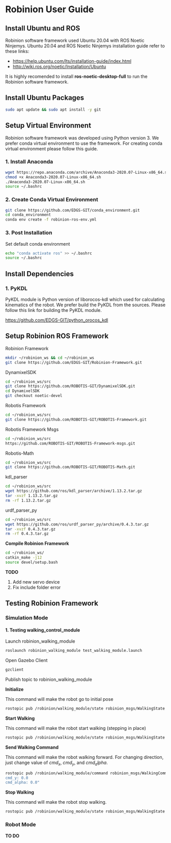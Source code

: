# Robinion User Guide

## Install Ubuntu and ROS

Robinion software framework used Ubuntu 20.04 with ROS Noetic Ninjemys. Ubuntu 20.04 and ROS Noetic Ninjemys installation guide refer to these links:

* https://help.ubuntu.com/lts/installation-guide/index.html
* http://wiki.ros.org/noetic/Installation/Ubuntu

It is highly recomended to install **ros-noetic-desktop-full** to run the Robinion software framework.


## Install Ubuntu Packages

```bash
sudo apt update && sudo apt install -y git
```

## Setup Virtual Environment

Robinion software framework was developed using Python version 3. We prefer conda virtual environment to use the framework. For creating conda virtual environment please follow this guide.


### 1. Install Anaconda

```bash
wget https://repo.anaconda.com/archive/Anaconda3-2020.07-Linux-x86_64.sh
chmod +x Anaconda3-2020.07-Linux-x86_64.sh
./Anaconda3-2020.07-Linux-x86_64.sh
source ~/.bashrc
```

### 2. Create Conda Virtual Environment

```bash
git clone https://github.com/EDGS-GIT/conda_environment.git
cd conda_environment
conda env create -f robinion-ros-env.yml
```

### 3. Post Installation

Set default conda environment

```bash
echo "conda activate ros" >> ~/.bashrc
source ~/.bashrc
```

## Install Dependencies

### 1. PyKDL

PyKDL module is Python version of liborocos-kdl which used for calculating kinematics of the robot. We prefer build the PyKDL from the sources. Please follow this link for building the PyKDL module.

https://github.com/EDGS-GIT/python_orocos_kdl

## Setup Robinion ROS Framework

Robinion Framework

```bash
mkdir ~/robinion_ws && cd ~/robinion_ws
git clone https://github.com/EDGS-GIT/Robinion-Framework.git
```

DynamixelSDK

```bash
cd ~/robinion_ws/src
git clone https://github.com/ROBOTIS-GIT/DynamixelSDK.git
cd DynamixelSDK 
git checkout noetic-devel
```

Robotis Framework

```bash
cd ~/robinion_ws/src
git clone https://github.com/ROBOTIS-GIT/ROBOTIS-Framework.git
```

Robotis Framework Msgs

```bash
cd ~/robinion_ws/src
https://github.com/ROBOTIS-GIT/ROBOTIS-Framework-msgs.git
```

Robotis-Math

```bash
cd ~/robinion_ws/src
git clone https://github.com/ROBOTIS-GIT/ROBOTIS-Math.git
```

kdl_parser

```bash
cd ~/robinion_ws/src
wget https://github.com/ros/kdl_parser/archive/1.13.2.tar.gz
tar -xvzf 1.13.2.tar.gz
rm -rf 1.13.2.tar.gz
```

urdf_parser_py

```bash
cd ~/robinion_ws/src
wget https://github.com/ros/urdf_parser_py/archive/0.4.3.tar.gz
tar -xvzf 0.4.3.tar.gz
rm -rf 0.4.3.tar.gz
```

**Compile Robinion Framework**

```bash
cd ~/robinion_ws/
catkin_make -j12
source devel/setup.bash
```

**TODO**
1. Add new servo device
2. Fix include folder error

## Testing Robinion Framework

### Simulation Mode

#### 1. Testing walking_control_module

Launch robinion_walking_module

```bash
roslaunch robinion_walking_module test_walking_module.launch
```

Open Gazebo Client

```bash
gzclient
```

Publish topic to robinion_walking_module

**Initialize**

This command will make the robot go to initial pose

```bash
rostopic pub /robinion/walking_module/state robinion_msgs/WalkingState "state: 'init'"
```

**Start Walking**

This command will make the robot start walking (stepping in place)

```bash
rostopic pub /robinion/walking_module/state robinion_msgs/WalkingState "state: 'start
```

**Send Walking Command**

This command will make the robot walking forward. For changing direction, just change value of $cmd_x$, $cmd_y$, and $cmd_alpha$.

```bash
rostopic pub /robinion/walking_module/command robinion_msgs/WalkingCommand "cmd_x: 0.05
cmd_y: 0.0 
cmd_alpha: 0.0"
```

**Stop Walking**

This command will make the robot stop walking.

```bash
rostopic pub /robinion/walking_module/state robinion_msgs/WalkingState "state: 'stop'"
```

### Robot Mode

**TO DO**